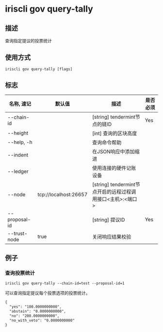 # iriscli gov query-tally

## 描述

查询指定提议的投票统计
 
## 使用方式

```
iriscli gov query-tally [flags]
```

## 标志
| 名称, 速记       | 默认值                      | 描述                                                                                                                                                 | 是否必须  |
| --------------- | -------------------------- | ---------------------------------------------------------------------------------------------------------------------------------------------------- | -------- |
| --chain-id      |                            | [string] tendermint节点的链ID                                                                                                                 | Yes      |
| --height        |                            | [int] 查询的区块高度                                                                                  |          |
| --help, -h      |                            | 查询命令帮助                                                                                                                                 |          |
| --indent        |                            | 在JSON响应中添加缩进                                                                                                                          |          |
| --ledger        |                            | 使用连接的硬件记账设备                                                                                                                        |          |
| --node          | tcp://localhost:26657      | [string] tendermint节点开启的远程过程调用接口\<主机>:\<端口>                                                                                  |          |
| --proposal-id   |                            | [string] 提议ID                                                                                                        | Yes      |
| --trust-node    | true                       | 关闭响应结果校验                                                                                                                    |          |

## 例子

### 查询投票统计

```shell
iriscli gov query-tally --chain-id=test --proposal-id=1
```

可以查询指定提议每个投票选项的投票统计。

```txt
{
  "yes": "100.0000000000",
  "abstain": "0.0000000000",
  "no": "200.0000000000",
  "no_with_veto": "0.0000000000"
}
```